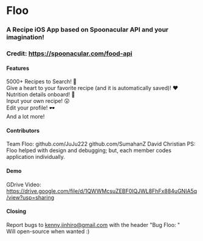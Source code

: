 # Floo
### A Recipe iOS App based on Spoonacular API and your imagination!
### Credit: https://spoonacular.com/food-api
#### Features
5000+ Recipes to Search! 🍉 <br />
Give a heart to your favorite recipe (and it is automatically saved)! ❤️ <br />
Nutrition details onboard! 📖 <br />
Input your own recipe! 😲 <br />
Edit your profile! 🕶️ <br />
And a lot more! <br />

#### Contributors
Team Floo:
github.com/JuJu222
github.com/SumahanZ
David Christian
PS: Floo helped with design and debugging; but, each member codes application individually.

#### Demo
GDrive Video: https://drive.google.com/file/d/1QWWMcsuZEBF0lQJWL8FhFx884uGNIA5q/view?usp=sharing <br />

#### Closing
Report bugs to kenny.jinhiro@gmail.com with the header "Bug Floo: <What you see>" <br />
Will open-source when wanted :)

